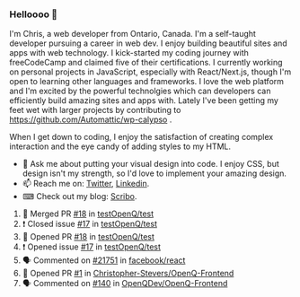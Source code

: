 ### Helloooo 👋

I'm Chris, a web developer from Ontario, Canada. I'm a self-taught developer pursuing a career in web dev. I enjoy building beautiful sites and apps with web technology.
I kick-started my coding journey with freeCodeCamp and claimed five of their certifications.  I currently working on personal projects in JavaScript, especially with React/Next.js, though I'm open to learning other languages and frameworks. I love the web platform and I'm excited by the powerful technolgies which can developers can efficiently build amazing sites and apps with. Lately I've been getting my feet wet with larger projects by contributing to https://github.com/Automattic/wp-calypso .

When I get down to coding, I enjoy the satisfaction of creating complex interaction and the eye candy of adding styles to my HTML. 

- 💬 Ask me about putting your visual design into code. I enjoy CSS, but design isn't my strength, so I'd love to implement your amazing design.
- 📫 Reach me on: [Twitter](https://twitter.com/Christo28120856), [Linkedin](https://www.linkedin.com/in/christopher-stevers-07b9a5204/).
- ⌨ Check out my blog: [Scribo](https://christopherstevers.cf).
<!--
**Christopher-Stevers/Christopher-Stevers** is a ✨ _special_ ✨ repository because its `README.md` (this file) appears on your GitHub profile.

Here are some ideas to get you started:

- 🔭 I’m currently working on ...
- 🌱 I’m currently learning ...
- 👯 I’m looking to collaborate on ...
- 🤔 I’m looking for help with ...
- 😄 Pronouns: ...
- ⚡ Fun fact: ...
-->

<!--START_SECTION:activity-->
1. 🎉 Merged PR [#18](https://github.com/testOpenQ/test/pull/18) in [testOpenQ/test](https://github.com/testOpenQ/test)
2. ❗️ Closed issue [#17](https://github.com/testOpenQ/test/issues/17) in [testOpenQ/test](https://github.com/testOpenQ/test)
3. 💪 Opened PR [#18](https://github.com/testOpenQ/test/pull/18) in [testOpenQ/test](https://github.com/testOpenQ/test)
4. ❗️ Opened issue [#17](https://github.com/testOpenQ/test/issues/17) in [testOpenQ/test](https://github.com/testOpenQ/test)
5. 🗣 Commented on [#21751](https://github.com/facebook/react/issues/21751) in [facebook/react](https://github.com/facebook/react)
6. 💪 Opened PR [#1](https://github.com/Christopher-Stevers/OpenQ-Frontend/pull/1) in [Christopher-Stevers/OpenQ-Frontend](https://github.com/Christopher-Stevers/OpenQ-Frontend)
7. 🗣 Commented on [#140](https://github.com/OpenQDev/OpenQ-Frontend/issues/140) in [OpenQDev/OpenQ-Frontend](https://github.com/OpenQDev/OpenQ-Frontend)
<!--END_SECTION:activity-->
